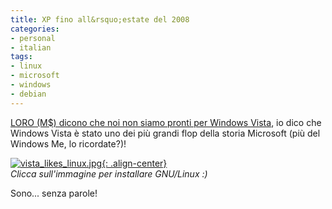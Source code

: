 ```yaml
---
title: XP fino all&rsquo;estate del 2008
categories:
- personal
- italian
tags:
- linux
- microsoft
- windows
- debian
---
```

[LORO (M$) dicono che noi non siamo pronti per Windows Vista](http://punto-informatico.it/p.aspx?i=2076386 "http://punto-informatico.it/p.aspx?i=2076386"),
io dico che Windows Vista è stato uno dei più grandi flop della storia
Microsoft (più del Windows Me, lo ricordate?)!

[![vista_likes_linux.jpg]({{site.url}}/images/vista_likes_linux.jpg){: .align-center}](http://goodbye-microsoft.com/ "http://goodbye-microsoft.com/" )  
_Clicca sull'immagine per installare GNU/Linux :)_  

Sono... senza parole!

